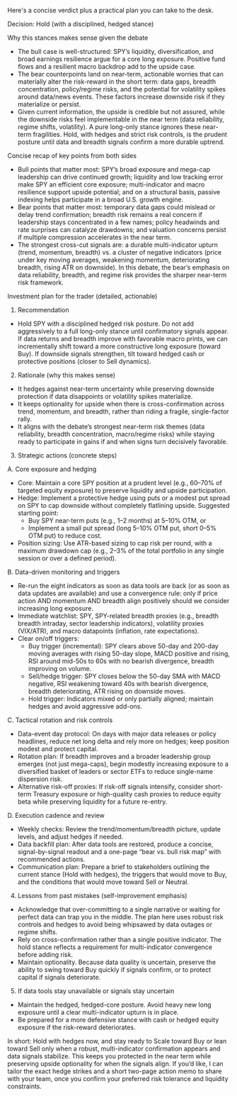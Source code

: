Here's a concise verdict plus a practical plan you can take to the desk.

Decision: Hold (with a disciplined, hedged stance)

Why this stances makes sense given the debate
- The bull case is well-structured: SPY’s liquidity, diversification, and broad earnings resilience argue for a core long exposure. Positive fund flows and a resilient macro backdrop add to the upside case.
- The bear counterpoints land on near-term, actionable worries that can materially alter the risk-reward in the short term: data gaps, breadth concentration, policy/regime risks, and the potential for volatility spikes around data/news events. These factors increase downside risk if they materialize or persist.
- Given current information, the upside is credible but not assured, while the downside risks feel implementable in the near term (data reliability, regime shifts, volatility). A pure long-only stance ignores these near-term fragilities. Hold, with hedges and strict risk controls, is the prudent posture until data and breadth signals confirm a more durable uptrend.

Concise recap of key points from both sides
- Bull points that matter most: SPY’s broad exposure and mega-cap leadership can drive continued growth; liquidity and low tracking error make SPY an efficient core exposure; multi-indicator and macro resilience support upside potential; and on a structural basis, passive indexing helps participate in a broad U.S. growth engine.
- Bear points that matter most: temporary data gaps could mislead or delay trend confirmation; breadth risk remains a real concern if leadership stays concentrated in a few names; policy headwinds and rate surprises can catalyze drawdowns; and valuation concerns persist if multiple compression accelerates in the near term.
- The strongest cross-cut signals are: a durable multi-indicator upturn (trend, momentum, breadth) vs. a cluster of negative indicators (price under key moving averages, weakening momentum, deteriorating breadth, rising ATR on downside). In this debate, the bear’s emphasis on data reliability, breadth, and regime risk provides the sharper near-term risk framework.

Investment plan for the trader (detailed, actionable)

1) Recommendation
- Hold SPY with a disciplined hedged risk posture. Do not add aggressively to a full long-only stance until confirmatory signals appear. If data returns and breadth improve with favorable macro prints, we can incrementally shift toward a more constructive long exposure (toward Buy). If downside signals strengthen, tilt toward hedged cash or protective positions (closer to Sell dynamics).

2) Rationale (why this makes sense)
- It hedges against near-term uncertainty while preserving downside protection if data disappoints or volatility spikes materialize.
- It keeps optionality for upside when there is cross-confirmation across trend, momentum, and breadth, rather than riding a fragile, single-factor rally.
- It aligns with the debate’s strongest near-term risk themes (data reliability, breadth concentration, macro/regime risks) while staying ready to participate in gains if and when signs turn decisively favorable.

3) Strategic actions (concrete steps)

A. Core exposure and hedging
- Core: Maintain a core SPY position at a prudent level (e.g., 60–70% of targeted equity exposure) to preserve liquidity and upside participation.
- Hedge: Implement a protective hedge using puts or a modest put spread on SPY to cap downside without completely flatlining upside. Suggested starting point:
  - Buy SPY near-term puts (e.g., 1–2 months) at 5–10% OTM, or
  - Implement a small put spread (long 5–10% OTM put, short 0–5% OTM put) to reduce cost.
- Position sizing: Use ATR-based sizing to cap risk per round, with a maximum drawdown cap (e.g., 2–3% of the total portfolio in any single session or over a defined period).

B. Data-driven monitoring and triggers
- Re-run the eight indicators as soon as data tools are back (or as soon as data updates are available) and use a convergence rule: only if price action AND momentum AND breadth align positively should we consider increasing long exposure.
- Immediate watchlist: SPY, SPY-related breadth proxies (e.g., breadth breadth intraday, sector leadership indicators), volatility proxies (VIX/ATR), and macro datapoints (inflation, rate expectations).
- Clear on/off triggers:
  - Buy trigger (incremental): SPY clears above 50-day and 200-day moving averages with rising 50-day slope, MACD positive and rising, RSI around mid-50s to 60s with no bearish divergence, breadth improving on volume.
  - Sell/hedge trigger: SPY closes below the 50-day SMA with MACD negative, RSI weakening toward 40s with bearish divergence, breadth deteriorating, ATR rising on downside moves.
  - Hold trigger: Indicators mixed or only partially aligned; maintain hedges and avoid aggressive add-ons.

C. Tactical rotation and risk controls
- Data-event day protocol: On days with major data releases or policy headlines, reduce net long delta and rely more on hedges; keep position modest and protect capital.
- Rotation plan: If breadth improves and a broader leadership group emerges (not just mega-caps), begin modestly increasing exposure to a diversified basket of leaders or sector ETFs to reduce single-name dispersion risk.
- Alternative risk-off proxies: If risk-off signals intensify, consider short-term Treasury exposure or high-quality cash proxies to reduce equity beta while preserving liquidity for a future re-entry.

D. Execution cadence and review
- Weekly checks: Review the trend/momentum/breadth picture, update levels, and adjust hedges if needed.
- Data backfill plan: After data tools are restored, produce a concise, signal-by-signal readout and a one-page “bear vs. bull risk map” with recommended actions.
- Communication plan: Prepare a brief to stakeholders outlining the current stance (Hold with hedges), the triggers that would move to Buy, and the conditions that would move toward Sell or Neutral.

4) Lessons from past mistakes (self-improvement emphasis)
- Acknowledge that over-committing to a single narrative or waiting for perfect data can trap you in the middle. The plan here uses robust risk controls and hedges to avoid being whipsawed by data outages or regime shifts.
- Rely on cross-confirmation rather than a single positive indicator. The hold stance reflects a requirement for multi-indicator convergence before adding risk.
- Maintain optionality. Because data quality is uncertain, preserve the ability to swing toward Buy quickly if signals confirm, or to protect capital if signals deteriorate.

5) If data tools stay unavailable or signals stay uncertain
- Maintain the hedged, hedged-core posture. Avoid heavy new long exposure until a clear multi-indicator upturn is in place.
- Be prepared for a more defensive stance with cash or hedged equity exposure if the risk-reward deteriorates.

In short: Hold with hedges now, and stay ready to Scale toward Buy or lean toward Sell only when a robust, multi-indicator confirmation appears and data signals stabilize. This keeps you protected in the near term while preserving upside optionality for when the signals align. If you’d like, I can tailor the exact hedge strikes and a short two-page action memo to share with your team, once you confirm your preferred risk tolerance and liquidity constraints.